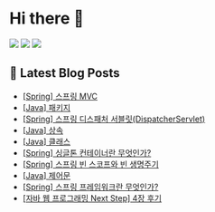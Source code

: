 # Hi there 👋


<p>
  <img src="https://img.shields.io/badge/JAVA-007396?style=for-the-badge&logo=java&logoColor=white">
  <img src="https://img.shields.io/badge/Spring-6DB33F?style=for-the-badge&logo=Spring&logoColor=white">
  <img src="https://img.shields.io/badge/Spring Boot-6DB33F?style=for-the-badge&logo=springboot&logoColor=white">
</p>

## 📕 Latest Blog Posts

<ul><li><a href='https://do-oya.tistory.com/30' target='_blank'>[Spring] 스프링 MVC</a></li><li><a href='https://do-oya.tistory.com/29' target='_blank'>[Java] 패키지</a></li><li><a href='https://do-oya.tistory.com/28' target='_blank'>[Spring] 스프링 디스패처 서블릿(DispatcherServlet)</a></li><li><a href='https://do-oya.tistory.com/27' target='_blank'>[Java] 상속</a></li><li><a href='https://do-oya.tistory.com/26' target='_blank'>[Java] 클래스</a></li><li><a href='https://do-oya.tistory.com/25' target='_blank'>[Spring] 싱글톤 컨테이너란 무엇인가?</a></li><li><a href='https://do-oya.tistory.com/24' target='_blank'>[Spring] 스프링 빈 스코프와 빈 생명주기</a></li><li><a href='https://do-oya.tistory.com/23' target='_blank'>[Java] 제어문</a></li><li><a href='https://do-oya.tistory.com/22' target='_blank'>[Spring] 스프링 프레임워크란 무엇인가?</a></li><li><a href='https://do-oya.tistory.com/7' target='_blank'>[자바 웹 프로그래밍 Next Step] 4장 후기</a></li></ul>
